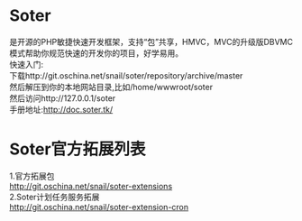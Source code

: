 # Soter
是开源的PHP敏捷快速开发框架，支持“包”共享，HMVC，MVC的升级版DBVMC模式帮助你规范快速的开发你的项目，好学易用。  
快速入门:    
下载http://git.oschina.net/snail/soter/repository/archive/master   
然后解压到你的本地网站目录,比如/home/wwwroot/soter   
然后访问http://127.0.0.1/soter  
手册地址:http://doc.soter.tk/  

# Soter官方拓展列表
1.官方拓展包  
http://git.oschina.net/snail/soter-extensions  
2.Soter计划任务服务拓展  
http://git.oschina.net/snail/soter-extension-cron   
